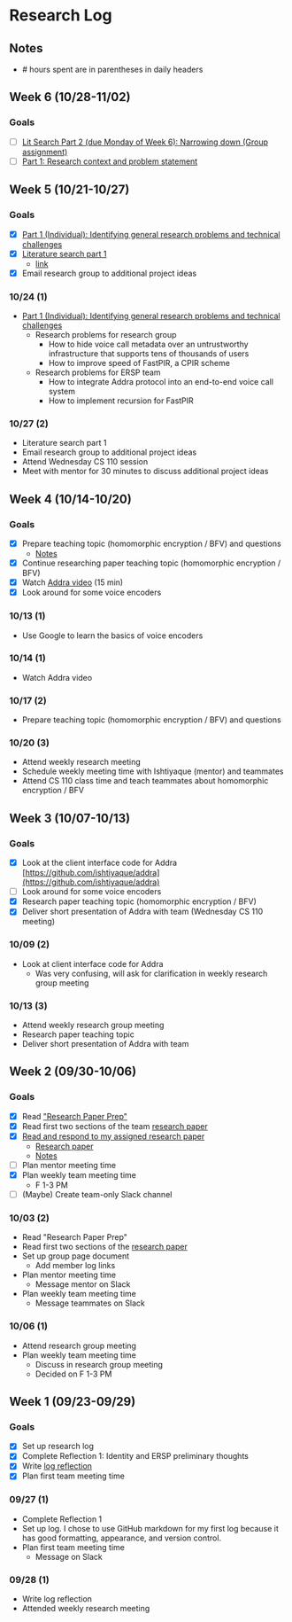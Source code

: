 # Research Log

## Notes
- \# hours spent are in parentheses in daily headers

## Week 6 (10/28-11/02)

### Goals
- [ ] [Lit Search Part 2 (due Monday of Week 6): Narrowing down (Group assignment)](https://ersp.cs.ucsb.edu/cs190n/assignment-literature-search#:~:text=Lit%20Search%20Part%202%20(due%20Monday%20of%20Week%206)%3A%20Narrowing%20down%20(Group%20assignment))
- [ ] [Part 1: Research context and problem statement](https://ersp.cs.ucsb.edu/cs190n/assignment-project-proposal-draft#:~:text=Part%201%3A%20Research%20context%20and%20problem%20statement)

## Week 5 (10/21-10/27)

### Goals
- [X] [Part 1 (Individual): Identifying general research problems and technical challenges](https://ersp.cs.ucsb.edu/cs190n/assignment-identifying-your-groups-research-problem-and-initial-proposed-approach#:~:text=Part%201%20(Individual)%3A%20Identifying%20general%20research%20problems%20and%20technical%20challenges)
- [X] [Literature search part 1](https://ersp.cs.ucsb.edu/cs190n/assignment-literature-search#:~:text=Lit%20Search%20Part%201%20(due%20Wednesday%20of%20Week%205)%3A%20The%20lay%20of%20the%20land)
    - [link](https://docs.google.com/document/d/17aSD51Y-_eXkkHOTgMwNBWvz1hmFJgX7GAKLw4llidg/edit?usp=sharing)
- [X] Email research group to additional project ideas

### 10/24 (1)
- [Part 1 (Individual): Identifying general research problems and technical challenges](https://ersp.cs.ucsb.edu/cs190n/assignment-identifying-your-groups-research-problem-and-initial-proposed-approach#:~:text=Part%201%20(Individual)%3A%20Identifying%20general%20research%20problems%20and%20technical%20challenges)
    - Research problems for research group
        - How to hide voice call metadata over an untrustworthy infrastructure that supports tens of thousands of users
        - How to improve speed of FastPIR, a CPIR scheme
    - Research problems for ERSP team
        - How to integrate Addra protocol into an end-to-end voice call system
        - How to implement recursion for FastPIR

### 10/27 (2)
- Literature search part 1
- Email research group to additional project ideas
- Attend Wednesday CS 110 session
- Meet with mentor for 30 minutes to discuss additional project ideas

## Week 4 (10/14-10/20)

### Goals
- [X] Prepare teaching topic (homomorphic encryption / BFV) and questions
    - [Notes](https://nicomwong.notion.site/research-assigned-topic-homomorphic-encryption-BFV-fce508704df849578fbeac92c66ba913)
- [X] Continue researching paper teaching topic (homomorphic encryption / BFV)
- [X] Watch [Addra video](https://www.youtube.com/watch?v=RAlPCWZnVJA) (15 min)
- [X] Look around for some voice encoders

### 10/13 (1)
- Use Google to learn the basics of voice encoders

### 10/14 (1)
- Watch Addra video

### 10/17 (2)
- Prepare teaching topic (homomorphic encryption / BFV) and questions

### 10/20 (3)
- Attend weekly research meeting
- Schedule weekly meeting time with Ishtiyaque (mentor) and teammates
- Attend CS 110 class time and teach teammates about homomorphic encryption / BFV

## Week 3 (10/07-10/13)

### Goals
- [X]  Look at the client interface code for Addra [https://github.com/ishtiyaque/addra](https://github.com/ishtiyaque/addra)
- [ ]  Look around for some voice encoders
- [X]  Research paper teaching topic (homomorphic encryption / BFV)
- [X]  Deliver short presentation of Addra with team (Wednesday CS 110 meeting)

### 10/09 (2)
- Look at client interface code for Addra
    - Was very confusing, will ask for clarification in weekly research group meeting

### 10/13 (3)
- Attend weekly research group meeting
- Research paper teaching topic
- Deliver short presentation of Addra with team

## Week 2 (09/30-10/06)

### Goals
- [X] Read ["Research Paper Prep"](https://ersp.cs.ucsb.edu/cs190n/assignment-research-paper-prep)
- [X] Read first two sections of the team [research paper](https://www.usenix.org/system/files/osdi21-ahmad.pdf)
- [X] [Read and respond to my assigned research paper](https://ersp.cs.ucsb.edu/cs190n/assignment-reading-research-paper)
    - [Research paper](https://www.usenix.org/system/files/osdi21-ahmad.pdf)
    - [Notes](https://docs.google.com/document/d/1CIUsXgm_xan66bqSIEDlNEb3bCUmWpryhulQIobfhDM/edit?usp=sharing)
- [ ] Plan mentor meeting time
- [X] Plan weekly team meeting time
    - F 1-3 PM
- [ ] (Maybe) Create team-only Slack channel

### 10/03 (2)
- Read "Research Paper Prep"
- Read first two sections of the [research paper](https://www.usenix.org/system/files/osdi21-ahmad.pdf)
- Set up group page document
  - Add member log links
- Plan mentor meeting time
  - Message mentor on Slack
- Plan weekly team meeting time
  - Message teammates on Slack

### 10/06 (1)
- Attend research group meeting
- Plan weekly team meeting time
    - Discuss in research group meeting
    - Decided on F 1-3 PM


## Week 1 (09/23-09/29)

### Goals
- [X] Set up research log
- [X] Complete Reflection 1: Identity and ERSP preliminary thoughts
- [X] Write [log reflection](https://docs.google.com/document/d/1tth25z1mP1-FY_61-xe6FEbStgGxtg8T71m375zLqW8/edit?usp=sharing)
- [X] Plan first team meeting time

### 09/27 (1)
- Complete Reflection 1
- Set up log. I chose to use GitHub markdown for my first log because it has good formatting, appearance, and version control.
- Plan first team meeting time
  - Message on Slack

### 09/28 (1)
- Write log reflection
- Attended weekly research meeting
